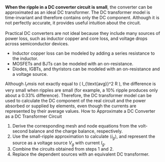  **When the ripple in a DC converter circuit is small**, the converter can be approximated as an ideal DC transformer. The DC transformer model is time-invariant and therefore
contains only the DC component. Although it is not perfectly accurate, it provides useful intuition about the circuit.
 <br><br> Practical DC converters are not ideal because they include many sources of power loss, such as inductor copper and core loss, and voltage drops across semiconductor devices.
- Inductor copper loss can be modeled by adding a series resistance to the inductor.
- MOSFETs and BJTs can be modeled with an on-resistance.
- Diodes, IGBTs, and thyristors can be modeled with an on-resistance and a voltage source.

 Although $I_rms$is not exactly equal to \( I_{\text{avg}}^2 R \), the difference is very small when ripples are small (for example, a 10% ripple produces only about a 0.33% difference).
Therefore, the DC transformer model can be used to calculate the DC component of the real circuit and the power absorbed or supplied by elements, even though the currents are represented
by their average values.
How to Approximate a DC Converter as a DC Transformer Circuit
1.	Derive the corresponding mesh and node equations from the volt-second balance and the charge balance, respectively.
2.	Use the small-ripple approximation to calculate $\langle i_g \rangle$, and represent the source as a voltage source $V_g$ with current $I_g$.
3.	Combine the circuits obtained from steps 1 and 2.
4.	Replace the dependent sources with an equivalent DC transformer.

